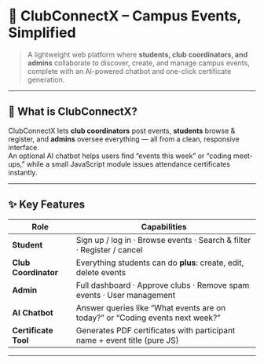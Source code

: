# 🎉 ClubConnectX – Campus Events, Simplified

> A lightweight web platform where **students, club coordinators, and admins** collaborate to discover, create, and manage campus events, complete with an AI-powered chatbot and one-click certificate generation.

---

## 🚀 What is ClubConnectX?

ClubConnectX lets **club coordinators** post events, **students** browse & register, and **admins** oversee everything — all from a clean, responsive interface.  
An optional AI chatbot helps users find “events this week” or “coding meet-ups,” while a small JavaScript module issues attendance certificates instantly.

---

## ✨ Key Features

| Role               | Capabilities                                                       |
|--------------------|--------------------------------------------------------------------|
| **Student**        | Sign up / log in · Browse events · Search & filter · Register / cancel |
| **Club Coordinator** | Everything students can do **plus**: create, edit, delete events |
| **Admin**          | Full dashboard · Approve clubs · Remove spam events · User management |
| **AI Chatbot**     | Answer queries like “What events are on today?” or “Coding events next week?” |
| **Certificate Tool** | Generates PDF certificates with participant name + event title (pure JS) |

---

